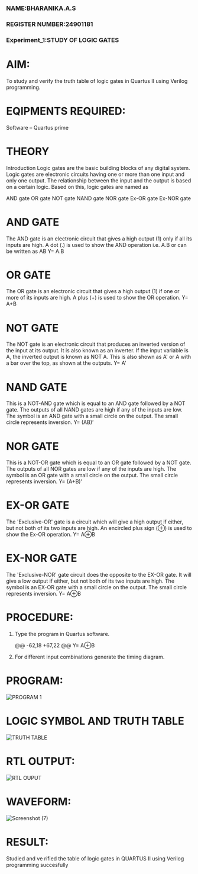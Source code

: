 ###  NAME:BHARANIKA.A.S

### REGISTER NUMBER:24901181

### Experiment_1:STUDY OF LOGIC GATES
# AIM:



To study and verify the truth table of logic gates in Quartus II using Verilog programming.

# EQIPMENTS REQUIRED:

Software – Quartus prime 

# THEORY

Introduction Logic gates are the basic building blocks of any digital system. Logic gates are electronic circuits having one or more than one input and only one output. The relationship between the input and the output is based on a certain logic. Based on this, logic gates are named as

AND gate OR gate NOT gate NAND gate NOR gate Ex-OR gate Ex-NOR gate

# AND GATE

The AND gate is an electronic circuit that gives a high output (1) only if all its inputs are high. A dot (.) is used to show the AND operation i.e. A.B or can be written as AB
Y= A.B

# OR GATE

The OR gate is an electronic circuit that gives a high output (1) if one or more of its inputs are high. A plus (+) is used to show the OR operation.
Y= A+B

# NOT GATE

The NOT gate is an electronic circuit that produces an inverted version of the input at its output. It is also known as an inverter. If the input variable is A, the inverted output is known as NOT A. This is also shown as A' or A with a bar over the top, as shown at the outputs.
Y= A'

# NAND GATE

This is a NOT-AND gate which is equal to an AND gate followed by a NOT gate. The outputs of all NAND gates are high if any of the inputs are low. The symbol is an AND gate with a small circle on the output. The small circle represents inversion.
Y= (AB)’

# NOR GATE

This is a NOT-OR gate which is equal to an OR gate followed by a NOT gate. The outputs of all NOR gates are low if any of the inputs are high. The symbol is an OR gate with a small circle on the output. The small circle represents inversion.
Y= (A+B)’

# EX-OR GATE

The 'Exclusive-OR' gate is a circuit which will give a high output if either, but not both of its two inputs are high. An encircled plus sign (⊕) is used to show the Ex-OR operation.
Y= A⊕B

# EX-NOR GATE

The 'Exclusive-NOR' gate circuit does the opposite to the EX-OR gate. It will give a low output if either, but not both of its two inputs are high. The symbol is an EX-OR gate with a small circle on the output. The small circle represents inversion.
Y= A⊕B

# PROCEDURE:

1.	Type the program in Quartus software.

	@@ -62,18 +67,22 @@ Y= A⊕B
5.	For different input combinations generate the timing diagram.


# PROGRAM:

![PROGRAM 1](https://github.com/user-attachments/assets/f5809f21-c652-4792-9c6a-fb269ab85662)



# LOGIC SYMBOL AND TRUTH TABLE
![TRUTH TABLE](https://github.com/user-attachments/assets/09b63b66-3731-457b-8d0e-946423803085)



# RTL OUTPUT:
![RTL OUPUT ](https://github.com/user-attachments/assets/481079e5-ee3c-4506-98ca-06c636524b07)

# WAVEFORM:
![Screenshot (7)](https://github.com/user-attachments/assets/e7196d3e-547d-4965-8e44-e93ffb083541)

# RESULT:
Studied and ve rified the table of logic gates in QUARTUS II using Verilog programming succesfully
